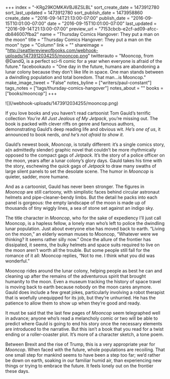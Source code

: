 +++
index = "-KRg29KOMKAVBJ8ZSLBL"
sort_create_date = 1473912780
sort_last_updated = 1473912780
sort_publish_date = 1473958860
create_date = "2016-09-14T21:13:00-07:00"
publish_date = "2016-09-15T10:01:00-07:00"
date = "2016-09-15T10:01:00-07:00"
last_updated = "2016-09-14T21:13:00-07:00"
preview_url = "7153cbcb-e2cf-ad09-afcc-db846007fba2"
name = "Thursday Comics Hangover: They put a man on the moon"
title = "Thursday Comics Hangover: They put a man on the moon"
type = "Column"
link = ""
shareimage = "http://seattlereviewofbooks.com/webhook-uploads/1473912034255/mooncop.png"
twitterauto = "Mooncop, from @DandQ, is a perfect sci-fi comic for a year when everyone is afraid of the future."
facebookauto = "One day in the future, humans are abandoning a lunar colony because they don't like life in space. One man stands between a dwindling population and total boredom. That man...is Mooncop."
make_image_tweet = "False"
notes_byline = ["writers/paul-constant"]
tags_notes = ["tags/thursday-comics-hangover"]
notes_about = ""
books = ["books/mooncop"]
+++
<p class="image">![](/webhook-uploads/1473912034255/mooncop.png)</p>

If you love books and you haven’t read cartoonist Tom Gauld’s terrific collection *You’re All Just Jealous of My Jetpack*, you’re missing out. The book is packed with clever riffs on genre and famous authors, demonstrating Gauld’s deep reading life and obvious wit. *He’s one of us*, it announced to book nerds, *and he’s not afraid to show it*.

Gauld’s newest book, *Mooncop*, is totally different: it’s a single comics story, a(n admittedly slender) graphic novel that couldn’t be more rhythmically opposed to the compact gags of *Jetpack*. It’s the story of a police officer on the moon, years after a lunar colony’s glory days. Gauld takes his time with the story, eschewing the quick gags of *Jetpack* to draw many swaths of large silent panels to set the desolate scene. The humor in *Mooncop* is quieter, sadder, more humane.

And as a cartoonist, Gauld has never been stronger. The figures in *Mooncop* are still cartoony, with simplistic faces behind circular astronaut helmets and pipe-cleaner-bendy limbs. But the detail he packs into each panel is gorgeous: the empty landscape of the moon is made up of thousands of tiny wiggly lines, a sea of stone set against an indigo sky.

The title character in *Mooncop*, who for the sake of expediency I’ll just call Mooncop, is a hapless fellow, a lonely man who’s left to police the dwindling lunar population. Just about everyone else has moved back to earth.  “Living on the moon,” an elderly woman muses to Mooncop, “Whatever were we thinking? It seems rather silly now.” Once the allure of the frontier has dissipated, it seems, the bulky helmets and space suits required to live on the moon aren’t worth all the trouble. But some people still fall for the romance of it all: Mooncop replies, “Not to me. I think what you did was wonderful.” 

Mooncop rides around the lunar colony, helping people as best he can and cleaning up after the remains of the adventurous spirit that brought humanity to the moon. Even a museum tracking the history of space travel is moving back to earth because nobody on the moon cares anymore. Gauld does include a few great jokes, particularly involving a robot therapist that is woefully unequipped for its job, but they’re unhurried. He has the patience to allow them to show up when they’re good and ready.

It must be said that the last few pages of *Mooncop* seem telegraphed well in advance; anyone who’s read a melancholy comic or two will be able to predict where Gauld is going to end his story once the necessary elements are introduced to the narrative. But this isn’t a book that you read for a twist ending or a roller-coaster plot. It’s more of a character sketch, a tone poem.  

Between Brexit and the rise of Trump, this is a very appropriate year for *Mooncop*. When faced with the future, whole populations are recoiling. That one small step for mankind seems to have been a step too far; we’d rather be down on earth, soaking in our familiar humid air, than experiencing new things or trying to embrace the future. It feels lonely out on the frontier these days.